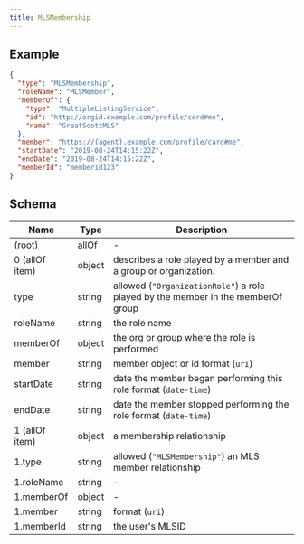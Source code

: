 ```yaml
---
title: MLSMembership
---
```

## Example



```json
{
  "type": "MLSMembership",
  "roleName": "MLSMember",
  "memberOf": {
    "type": "MultipleListingService",
    "id": "http://orgid.example.com/profile/card#me",
    "name": "GreatScottMLS"
  },
  "member": "https://{agent}.example.com/profile/card#me",
  "startDate": "2019-08-24T14:15:22Z",
  "endDate": "2019-08-24T14:15:22Z",
  "memberId": "memberid123"
}
```
## Schema

| Name | Type | Description |
|---|---|---|
| (root) | allOf | - |
| 0 (allOf item) | object | describes a role played by a member and a group or organization. |
| type | string | allowed (`"OrganizationRole"`) a role played by the member in the memberOf group |
| roleName | string | the role name |
| memberOf | object | the org or group where the role is performed |
| member | string | member object or id format (`uri`) |
| startDate | string | date the member began performing this role format (`date-time`) |
| endDate | string | date the member stopped performing the role format (`date-time`) |
| 1 (allOf item) | object | a membership relationship |
| 1.type | string | allowed (`"MLSMembership"`) an MLS member relationship |
| 1.roleName | string | - |
| 1.memberOf | object | - |
| 1.member | string |  format (`uri`) |
| 1.memberId | string | the user's MLSID |

